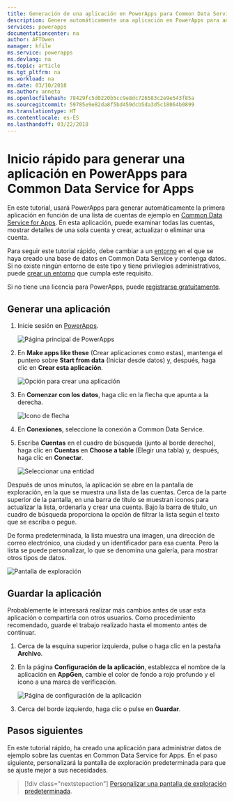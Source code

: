 ```yaml
---
title: Generación de una aplicación en PowerApps para Common Data Service for Apps (inicio rápido) | Microsoft Docs
description: Genere automáticamente una aplicación en PowerApps para administrar datos en Common Data Service for Apps.
services: powerapps
documentationcenter: na
author: AFTOwen
manager: kfile
ms.service: powerapps
ms.devlang: na
ms.topic: article
ms.tgt_pltfrm: na
ms.workload: na
ms.date: 03/10/2018
ms.author: anneta
ms.openlocfilehash: 78429fc5d0220b5cc9e8dc726583c2e9e543f85a
ms.sourcegitcommit: 59785e9e82da8f5bd459dcb5da3d5c18064b0899
ms.translationtype: HT
ms.contentlocale: es-ES
ms.lasthandoff: 03/22/2018
---
```

# <a name="quickstart-for-generating-an-app-in-powerapps-for-the-common-data-service-for-apps"></a>Inicio rápido para generar una aplicación en PowerApps para Common Data Service for Apps

En este tutorial, usará PowerApps para generar automáticamente la primera aplicación en función de una lista de cuentas de ejemplo en [Common Data Service for Apps](../common-data-service/data-platform-intro.md). En esta aplicación, puede examinar todas las cuentas, mostrar detalles de una sola cuenta y crear, actualizar o eliminar una cuenta.

Para seguir este tutorial rápido, debe cambiar a un [entorno](working-with-environments.md) en el que se haya creado una base de datos en Common Data Service y contenga datos. Si no existe ningún entorno de este tipo y tiene privilegios administrativos, puede [crear un entorno](../../administrator/environments-administration.md#create-an-environment) que cumpla este requisito.

Si no tiene una licencia para PowerApps, puede [registrarse gratuitamente](../signup-for-powerapps.md).

## <a name="generate-an-app"></a>Generar una aplicación
1. Inicie sesión en [PowerApps](https://web.powerapps.com).

    ![Página principal de PowerApps](./media/data-platform-create-app/sign-in.png)

1. En **Make apps like these** (Crear aplicaciones como estas), mantenga el puntero sobre **Start from data** (Iniciar desde datos) y, después, haga clic en **Crear esta aplicación**.

    ![Opción para crear una aplicación](./media/data-platform-create-app/make-this-app.png)

1. En **Comenzar con los datos**, haga clic en la flecha que apunta a la derecha.

    ![Icono de flecha](./media/data-platform-create-app/right-arrow.png)

1. En **Conexiones**, seleccione la conexión a Common Data Service.

1. Escriba **Cuentas** en el cuadro de búsqueda (junto al borde derecho), haga clic en **Cuentas** en **Choose a table** (Elegir una tabla) y, después, haga clic en **Conectar**.

    ![Seleccionar una entidad](./media/data-platform-create-app/select-entity.png)

Después de unos minutos, la aplicación se abre en la pantalla de exploración, en la que se muestra una lista de las cuentas. Cerca de la parte superior de la pantalla, en una barra de título se muestran iconos para actualizar la lista, ordenarla y crear una cuenta. Bajo la barra de título, un cuadro de búsqueda proporciona la opción de filtrar la lista según el texto que se escriba o pegue. 

De forma predeterminada, la lista muestra una imagen, una dirección de correo electrónico, una ciudad y un identificador para esa cuenta. Pero la lista se puede personalizar, lo que se denomina una galería, para mostrar otros tipos de datos.

![Pantalla de exploración](./media/data-platform-create-app/browse-screen.png)

## <a name="save-the-app"></a>Guardar la aplicación
Probablemente le interesará realizar más cambios antes de usar esta aplicación o compartirla con otros usuarios. Como procedimiento recomendado, guarde el trabajo realizado hasta el momento antes de continuar.

1. Cerca de la esquina superior izquierda, pulse o haga clic en la pestaña **Archivo**.

1. En la página **Configuración de la aplicación**, establezca el nombre de la aplicación en **AppGen**, cambie el color de fondo a rojo profundo y el icono a una marca de verificación.

    ![Página de configuración de la aplicación](./media/data-platform-create-app/app-settings.png)

1. Cerca del borde izquierdo, haga clic o pulse en **Guardar**.

## <a name="next-steps"></a>Pasos siguientes
En este tutorial rápido, ha creado una aplicación para administrar datos de ejemplo sobre las cuentas en Common Data Service for Apps. En el paso siguiente, personalizará la pantalla de exploración predeterminada para que se ajuste mejor a sus necesidades.

> [!div class="nextstepaction"]
> [Personalizar una pantalla de exploración predeterminada](customize-layout-sharepoint.md).
